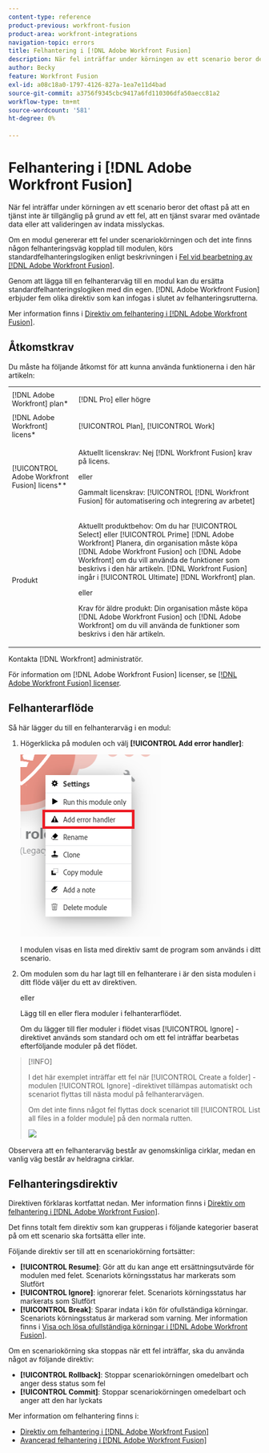 ```yaml
---
content-type: reference
product-previous: workfront-fusion
product-area: workfront-integrations
navigation-topic: errors
title: Felhantering i [!DNL Adobe Workfront Fusion]
description: När fel inträffar under körningen av ett scenario beror det oftast på att en tjänst inte är tillgänglig på grund av ett fel, att en tjänst svarar med oväntade data eller att valideringen av indata misslyckas.
author: Becky
feature: Workfront Fusion
exl-id: a08c18a0-1797-4126-827a-1ea7e11d4bad
source-git-commit: a3756f9345cbc9417a6fd110306dfa50aecc81a2
workflow-type: tm+mt
source-wordcount: '581'
ht-degree: 0%

---
```


# Felhantering i [!DNL Adobe Workfront Fusion]

När fel inträffar under körningen av ett scenario beror det oftast på att en tjänst inte är tillgänglig på grund av ett fel, att en tjänst svarar med oväntade data eller att valideringen av indata misslyckas.

Om en modul genererar ett fel under scenariokörningen och det inte finns någon felhanteringsväg kopplad till modulen, körs standardfelhanteringslogiken enligt beskrivningen i [Fel vid bearbetning av [!DNL Adobe Workfront Fusion]](../../workfront-fusion/errors/error-processing.md).

Genom att lägga till en felhanterarväg till en modul kan du ersätta standardfelhanteringslogiken med din egen. [!DNL Adobe Workfront Fusion] erbjuder fem olika direktiv som kan infogas i slutet av felhanteringsrutterna.

Mer information finns i [Direktiv om felhantering i [!DNL Adobe Workfront Fusion]](../../workfront-fusion/errors/directives-for-error-handling.md).

## Åtkomstkrav

Du måste ha följande åtkomst för att kunna använda funktionerna i den här artikeln:

<table style="table-layout:auto">
 <col> 
 <col> 
 <tbody> 
  <tr> 
   <td role="rowheader">[!DNL Adobe Workfront] plan*</td> 
   <td> <p>[!DNL Pro] eller högre</p> </td> 
  </tr> 
  <tr data-mc-conditions=""> 
   <td role="rowheader">[!DNL Adobe Workfront] licens*</td> 
   <td> <p>[!UICONTROL Plan], [!UICONTROL Work]</p> </td> 
  </tr> 
  <tr> 
   <td role="rowheader">[!UICONTROL Adobe Workfront Fusion] licens**</td> 
   <td>
   <p>Aktuellt licenskrav: Nej [!DNL Workfront Fusion] krav på licens.</p>
   <p>eller</p>
   <p>Gammalt licenskrav: [!UICONTROL [!DNL Workfront Fusion] för automatisering och integrering av arbetet] </p>
   </td> 
  </tr> 
  <tr> 
   <td role="rowheader">Produkt</td> 
   <td>
   <p>Aktuellt produktbehov: Om du har [!UICONTROL Select] eller [!UICONTROL Prime] [!DNL Adobe Workfront] Planera, din organisation måste köpa [!DNL Adobe Workfront Fusion] och [!DNL Adobe Workfront] om du vill använda de funktioner som beskrivs i den här artikeln. [!DNL Workfront Fusion] ingår i [!UICONTROL Ultimate] [!DNL Workfront] plan.</p>
   <p>eller</p>
   <p>Krav för äldre produkt: Din organisation måste köpa [!DNL Adobe Workfront Fusion] och [!DNL Adobe Workfront] om du vill använda de funktioner som beskrivs i den här artikeln.</p>
   </td> 
  </tr> 
 </tbody> 
</table>

Kontakta [!DNL Workfront] administratör.

För information om [!DNL Adobe Workfront Fusion] licenser, se [[!DNL Adobe Workfront Fusion] licenser](../../workfront-fusion/get-started/license-automation-vs-integration.md).

## Felhanterarflöde

Så här lägger du till en felhanterarväg i en modul:

1. Högerklicka på modulen och välj **[!UICONTROL Add error handler]**:

   ![](assets/error-handler-route.png)

   I modulen visas en lista med direktiv samt de program som används i ditt scenario.

1. Om modulen som du har lagt till en felhanterare i är den sista modulen i ditt flöde väljer du ett av direktiven.

   eller

   Lägg till en eller flera moduler i felhanterarflödet.

   Om du lägger till fler moduler i flödet visas [!UICONTROL Ignore] -direktivet används som standard och om ett fel inträffar bearbetas efterföljande moduler på det flödet.


>[!INFO]
>
>I det här exemplet inträffar ett fel när [!UICONTROL Create a folder] -modulen [!UICONTROL Ignore] -direktivet tillämpas automatiskt och scenariot flyttas till nästa modul på felhanterarvägen.
>
>Om det inte finns något fel flyttas dock scenariot till [!UICONTROL List all files in a folder module] på den normala rutten.
>
>![](assets/if-there-is-no-error-350x234.png)

Observera att en felhanterarväg består av genomskinliga cirklar, medan en vanlig väg består av heldragna cirklar.

## Felhanteringsdirektiv

Direktiven förklaras kortfattat nedan. Mer information finns i [Direktiv om felhantering i [!DNL Adobe Workfront Fusion]](../../workfront-fusion/errors/directives-for-error-handling.md).

Det finns totalt fem direktiv som kan grupperas i följande kategorier baserat på om ett scenario ska fortsätta eller inte.

Följande direktiv ser till att en scenariokörning fortsätter:

* **[!UICONTROL Resume]**: Gör att du kan ange ett ersättningsutvärde för modulen med felet. Scenariots körningsstatus har markerats som Slutfört
* **[!UICONTROL Ignore]**: ignorerar felet. Scenariots körningsstatus har markerats som Slutfört
* **[!UICONTROL Break]**: Sparar indata i kön för ofullständiga körningar. Scenariots körningsstatus är markerad som varning. Mer information finns i [Visa och lösa ofullständiga körningar i [!DNL Adobe Workfront Fusion]](../../workfront-fusion/scenarios/view-and-resolve-incomplete-executions.md).

Om en scenariokörning ska stoppas när ett fel inträffar, ska du använda något av följande direktiv:

* **[!UICONTROL Rollback]**: Stoppar scenariokörningen omedelbart och anger dess status som fel
* **[!UICONTROL Commit]**: Stoppar scenariokörningen omedelbart och anger att den har lyckats

Mer information om felhantering finns i:

* [Direktiv om felhantering i [!DNL Adobe Workfront Fusion]](../../workfront-fusion/errors/directives-for-error-handling.md)
* [Avancerad felhantering i [!DNL Adobe Workfront Fusion]](../../workfront-fusion/errors/advanced-error-handling.md)